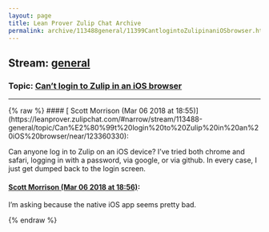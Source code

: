 ```yaml
---
layout: page
title: Lean Prover Zulip Chat Archive 
permalink: archive/113488general/11399CantlogintoZulipinaniOSbrowser.html
---
```


## Stream: [general](https://leanprover-community.github.io/archive/113488general/index.html)
### Topic: [Can’t login to Zulip in an iOS browser](https://leanprover-community.github.io/archive/113488general/11399CantlogintoZulipinaniOSbrowser.html)

---

<base href="https://leanprover.zulipchat.com">
{% raw %}
#### [ Scott Morrison (Mar 06 2018 at 18:55)](https://leanprover.zulipchat.com/#narrow/stream/113488-general/topic/Can%E2%80%99t%20login%20to%20Zulip%20in%20an%20iOS%20browser/near/123360330):
<p>Can anyone log in to Zulip on an iOS device? I’ve tried both chrome and safari, logging in with a password, via google, or via github. In every case, I just get dumped back to the login screen.</p>

#### [ Scott Morrison (Mar 06 2018 at 18:56)](https://leanprover.zulipchat.com/#narrow/stream/113488-general/topic/Can%E2%80%99t%20login%20to%20Zulip%20in%20an%20iOS%20browser/near/123360378):
<p>I’m asking because the native iOS app seems pretty bad.</p>


{% endraw %}

